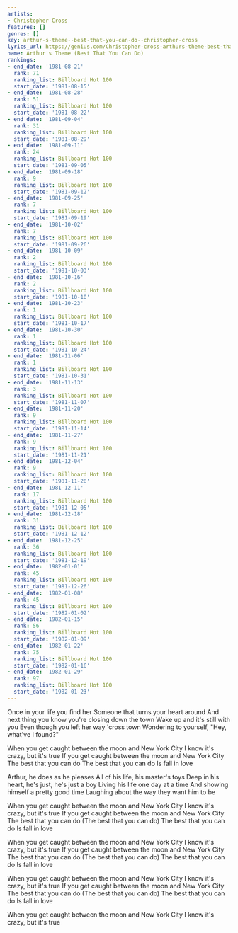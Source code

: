 ```yaml
---
artists:
- Christopher Cross
features: []
genres: []
key: arthur-s-theme--best-that-you-can-do--christopher-cross
lyrics_url: https://genius.com/Christopher-cross-arthurs-theme-best-that-you-can-do-lyrics
name: Arthur's Theme (Best That You Can Do)
rankings:
- end_date: '1981-08-21'
  rank: 71
  ranking_list: Billboard Hot 100
  start_date: '1981-08-15'
- end_date: '1981-08-28'
  rank: 51
  ranking_list: Billboard Hot 100
  start_date: '1981-08-22'
- end_date: '1981-09-04'
  rank: 31
  ranking_list: Billboard Hot 100
  start_date: '1981-08-29'
- end_date: '1981-09-11'
  rank: 24
  ranking_list: Billboard Hot 100
  start_date: '1981-09-05'
- end_date: '1981-09-18'
  rank: 9
  ranking_list: Billboard Hot 100
  start_date: '1981-09-12'
- end_date: '1981-09-25'
  rank: 7
  ranking_list: Billboard Hot 100
  start_date: '1981-09-19'
- end_date: '1981-10-02'
  rank: 7
  ranking_list: Billboard Hot 100
  start_date: '1981-09-26'
- end_date: '1981-10-09'
  rank: 2
  ranking_list: Billboard Hot 100
  start_date: '1981-10-03'
- end_date: '1981-10-16'
  rank: 2
  ranking_list: Billboard Hot 100
  start_date: '1981-10-10'
- end_date: '1981-10-23'
  rank: 1
  ranking_list: Billboard Hot 100
  start_date: '1981-10-17'
- end_date: '1981-10-30'
  rank: 1
  ranking_list: Billboard Hot 100
  start_date: '1981-10-24'
- end_date: '1981-11-06'
  rank: 1
  ranking_list: Billboard Hot 100
  start_date: '1981-10-31'
- end_date: '1981-11-13'
  rank: 3
  ranking_list: Billboard Hot 100
  start_date: '1981-11-07'
- end_date: '1981-11-20'
  rank: 9
  ranking_list: Billboard Hot 100
  start_date: '1981-11-14'
- end_date: '1981-11-27'
  rank: 9
  ranking_list: Billboard Hot 100
  start_date: '1981-11-21'
- end_date: '1981-12-04'
  rank: 9
  ranking_list: Billboard Hot 100
  start_date: '1981-11-28'
- end_date: '1981-12-11'
  rank: 17
  ranking_list: Billboard Hot 100
  start_date: '1981-12-05'
- end_date: '1981-12-18'
  rank: 31
  ranking_list: Billboard Hot 100
  start_date: '1981-12-12'
- end_date: '1981-12-25'
  rank: 36
  ranking_list: Billboard Hot 100
  start_date: '1981-12-19'
- end_date: '1982-01-01'
  rank: 45
  ranking_list: Billboard Hot 100
  start_date: '1981-12-26'
- end_date: '1982-01-08'
  rank: 45
  ranking_list: Billboard Hot 100
  start_date: '1982-01-02'
- end_date: '1982-01-15'
  rank: 56
  ranking_list: Billboard Hot 100
  start_date: '1982-01-09'
- end_date: '1982-01-22'
  rank: 75
  ranking_list: Billboard Hot 100
  start_date: '1982-01-16'
- end_date: '1982-01-29'
  rank: 97
  ranking_list: Billboard Hot 100
  start_date: '1982-01-23'
---
```

Once in your life you find her
Someone that turns your heart around
And next thing you know you're closing down the town
Wake up and it's still with you
Even though you left her way 'cross town
Wondering to yourself, "Hey, what've I found?"


When you get caught between the moon and New York City
I know it's crazy, but it's true
If you get caught between the moon and New York City
The best that you can do
The best that you can do
Is fall in love


Arthur, he does as he pleases
All of his life, his master's toys
Deep in his heart, he's just, he's just a boy
Living his life one day at a time
And showing himself a pretty good time
Laughing about the way they want him to be


When you get caught between the moon and New York City
I know it's crazy, but it's true
If you get caught between the moon and New York City
The best that you can do (The best that you can do)
The best that you can do
Is fall in love

When you get caught between the moon and New York City
I know it's crazy, but it's true
If you get caught between the moon and New York City
The best that you can do (The best that you can do)
The best that you can do
Is fall in love

When you get caught between the moon and New York City
I know it's crazy, but it's true
If you get caught between the moon and New York City
The best that you can do (The best that you can do)
The best that you can do
Is fall in love

When you get caught between the moon and New York City
I know it's crazy, but it's true
